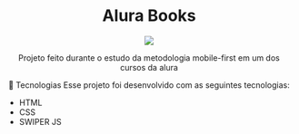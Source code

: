 <h1 align="center"> Alura Books </h1>


<p align="center">
<img src="http://img.shields.io/static/v1?label=STATUS&message=Projeto%20Finalizado&color=GREEN&style=for-the-badge"/>
</p>

<p align="center">
  Projeto feito durante o estudo da metodologia mobile-first em um dos cursos da alura
 </p>
 
 <p align="center">
🚀 Tecnologias
Esse projeto foi desenvolvido com as seguintes tecnologias:
<ul>
  <li>HTML</li>
  <li>CSS</li>
  <li>SWIPER JS</li>
</ul>

</p>
